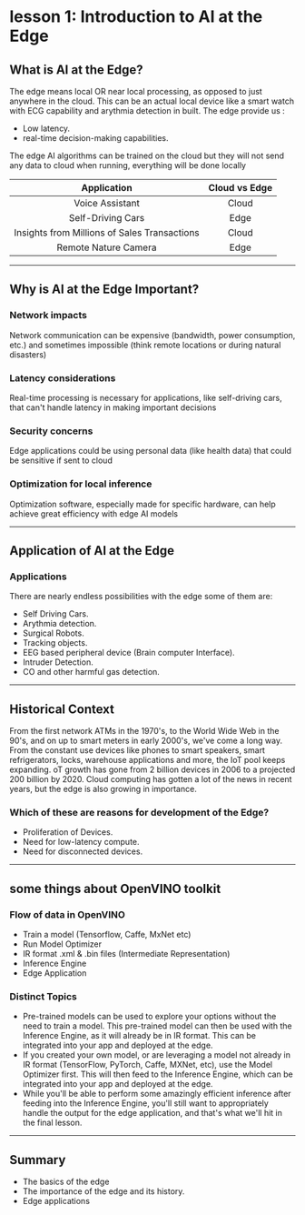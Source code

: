 # lesson 1: Introduction to AI at the Edge

## What is AI at the Edge?

The edge means local OR near local processing, as opposed to just anywhere in the cloud. This can be an actual local device like a smart watch with ECG capability and arythmia detection in built. The edge provide us :

- Low latency.
- real-time decision-making capabilities.

The edge AI algorithms can be trained on the cloud but they will not send any data to cloud when running, everything will be done locally

| Application | Cloud vs Edge|
| :--: | :--: |
| Voice Assistant | Cloud |
| Self-Driving Cars | Edge |
| Insights from Millions of Sales Transactions | Cloud |
| Remote Nature Camera | Edge |


----
## Why is AI at the Edge Important?

### Network impacts
Network communication can be expensive (bandwidth, power consumption, etc.) and sometimes impossible (think remote locations or during natural disasters)
### Latency considerations
Real-time processing is necessary for applications, like self-driving cars, that can't handle latency in making important decisions
### Security concerns
Edge applications could be using personal data (like health data) that could be sensitive if sent to cloud
### Optimization for local inference
Optimization software, especially made for specific hardware, can help achieve great efficiency with edge AI models

----
## Application of AI at the Edge

### Applications
There are nearly endless possibilities with the edge some of them are:

- Self Driving Cars.
- Arythmia detection.
- Surgical Robots.
- Tracking objects.
- EEG based peripheral device (Brain computer Interface).
- Intruder Detection.
- CO and other harmful gas detection.

---
## Historical Context
From the first network ATMs in the 1970's, to the World Wide Web in the 90's, and on up to smart meters in early 2000's, we've come a long way. From the constant use devices like phones to smart speakers, smart refrigerators, locks, warehouse applications and more, the IoT pool keeps expanding. oT growth has gone from 2 billion devices in 2006 to a projected 200 billion by 2020. Cloud computing has gotten a lot of the news in recent years, but the edge is also growing in importance.

### Which of these are reasons for development of the Edge?
- Proliferation of Devices.
- Need for low-latency compute.
- Need for disconnected devices.

----
## some things about OpenVINO toolkit

### Flow of data in OpenVINO

- Train a model (Tensorflow, Caffe, MxNet etc)
- Run Model Optimizer
- IR format .xml & .bin files (Intermediate Representation)
- Inference Engine
- Edge Application

### Distinct Topics

- Pre-trained models can be used to explore your options without the need to train a model. This pre-trained model can then be used with the Inference Engine, as it will already be in IR format. This can be integrated into your app and deployed at the edge.
- If you created your own model, or are leveraging a model not already in IR format (TensorFlow, PyTorch, Caffe, MXNet, etc), use the Model Optimizer first. This will then feed to the Inference Engine, which can be integrated into your app and deployed at the edge.
- While you'll be able to perform some amazingly efficient inference after feeding into the Inference Engine, you'll still want to appropriately handle the output for the edge application, and that's what we'll hit in the final lesson.

----
## Summary

- The basics of the edge
- The importance of the edge and its history.
- Edge applications


















